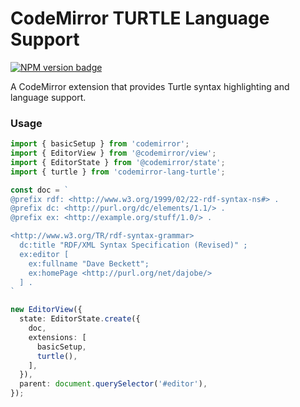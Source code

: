 # CodeMirror TURTLE Language Support

<span><a href="https://www.npmjs.com/package/codemirror-lang-turtle" title="NPM version badge"><img src="https://img.shields.io/npm/v/codemirror-lang-turtle?color=blue" alt="NPM version badge" /></a></span>

A CodeMirror extension that provides Turtle syntax highlighting and language support.

### Usage

```ts
import { basicSetup } from 'codemirror';
import { EditorView } from '@codemirror/view';
import { EditorState } from '@codemirror/state';
import { turtle } from 'codemirror-lang-turtle';

const doc = `
@prefix rdf: <http://www.w3.org/1999/02/22-rdf-syntax-ns#> .
@prefix dc: <http://purl.org/dc/elements/1.1/> .
@prefix ex: <http://example.org/stuff/1.0/> .

<http://www.w3.org/TR/rdf-syntax-grammar>
  dc:title "RDF/XML Syntax Specification (Revised)" ;
  ex:editor [
    ex:fullname "Dave Beckett";
    ex:homePage <http://purl.org/net/dajobe/>
  ] .
`

new EditorView({
  state: EditorState.create({
    doc,
    extensions: [
      basicSetup,
      turtle(),
    ],
  }),
  parent: document.querySelector('#editor'),
});
```